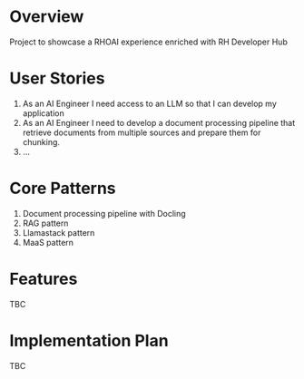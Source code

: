 # Overview
Project to showcase a RHOAI experience enriched with RH Developer Hub 

# User Stories

1. As an AI Engineer I need access to an LLM so that I can develop my application
2. As an AI Engineer I need to develop a document processing pipeline that retrieve documents from multiple sources and prepare them for chunking.
3. ...

# Core Patterns

1. Document processing pipeline with Docling
2. RAG pattern
3. Llamastack pattern
4. MaaS pattern

# Features

TBC

# Implementation Plan

TBC

